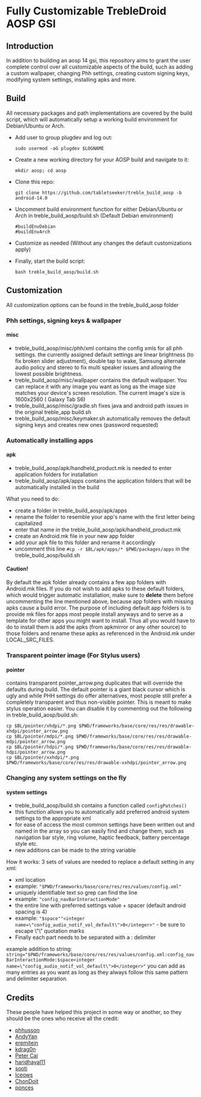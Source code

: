 # Fully Customizable TrebleDroid AOSP GSI

## Introduction
In addition to building an aosp 14 gsi, this repository aims to grant the user complete control over all customizable aspects of the build, such as adding a custom wallpaper, changing Phh settings, creating custom signing keys, modifying system settings, installing apks and more.
## Build
All necessary packages and path implementations are covered by the build script, which will automatically setup a working build environment for Debian/Ubuntu or Arch.

- Add user to group plugdev and log out:
    ```
   sudo usermod -aG plugdev $LOGNAME
    ```  
- Create a new working directory for your AOSP build and navigate to it:
    ```
    mkdir aosp; cd aosp
    ```
- Clone this repo:
    ```
    git clone https://github.com/tabletseeker/treble_build_aosp -b android-14.0
    ```
- Uncomment build environment function for either Debian/Ubuntu or Arch in      treble_build_aosp/build.sh (Default Debian environment)
    ```
    #buildEnvDebian
    #buildEnvArch
    ```
- Customize as needed (Without any changes the default customizations apply)

- Finally, start the build script:
    ```
    bash treble_build_aosp/build.sh
    ```
## Customization
All customization options can be found in the treble_build_aosp folder
### Phh settings, signing keys & wallpaper
#### misc
- treble_build_aosp/misc/phh/xml contains the config xmls for all phh settings.
  the currently assigned default settings are linear brightness (to fix broken slider adjustment),
  double tap to wake, Samsung alternate audio policy and stereo to fix multi speaker issues and allowing the
  lowest possible brightness.
- treble_build_aosp/misc/wallpaper contains the default wallpaper. You can replace it with any image you want
  as long as the image size matches your device's screen resolution. The current image's size is 1600x2560 ( Galaxy Tab S6)
- treble_build_aosp/misc/gradle.sh fixes java and android path issues in the original treble_app build.sh
- treble_build_aosp/misc/keymaker.sh automatically removes the default signing keys and creates new ones (password requested)
### Automatically installing apps
#### apk
- treble_build_aosp/apk/handheld_product.mk is needed to enter application folders for installation
- treble_build_aosp/apk/apps contains the application folders that will be automatically installed in the build
  
What you need to do:
- create a folder in treble_build_aosp/apk/apps
- rename the folder to resemble your app's name with the first letter being capitalized
- enter that name in the treble_build_aosp/apk/handheld_product.mk
- create an Android.mk file in your new app folder
- add your apk file to this folder and rename it accordingly
- uncomment this line `#cp -r $BL/apk/apps/* $PWD/packages/apps` in the treble_build_aosp/build.sh
#### Caution!
By default the apk folder already contains a few app folders with Android.mk files. If you do not wish to add apks to these default folders, which would trigger automatic installation, make sure to **delete** them before uncommenting the line mentioned above, because app folders with missing apks cause a build error. The purpose of including default app folders is to provide mk files for apps most people install anyways and to serve as a template for other apps you might want to install. Thus all you would have to do to install them is add the apks (from apkmirror or any other source) to those folders and rename these apks as referenced in the Android.mk under LOCAL_SRC_FILES.
### Transparent pointer image (For Stylus users)
#### pointer
contains transparent pointer_arrow.png duplicates that will override the defaults during build. The default pointer is a giant black cursor which is ugly and while PHH settings do offer alternatives, most people still prefer a completely transparent and thus non-visible pointer. This is meant to make stylus operation easier.
You can disable it by commenting out the following in treble_build_aosp/build.sh:
```
cp $BL/pointer/xhdpi/*.png $PWD/frameworks/base/core/res/res/drawable-xhdpi/pointer_arrow.png
cp $BL/pointer/mdpi/*.png $PWD/frameworks/base/core/res/res/drawable-mdpi/pointer_arrow.png
cp $BL/pointer/hdpi/*.png $PWD/frameworks/base/core/res/res/drawable-hdpi/pointer_arrow.png
cp $BL/pointer/xxhdpi/*.png $PWD/frameworks/base/core/res/res/drawable-xxhdpi/pointer_arrow.png
```
### Changing any system settings on the fly
#### system settings
- treble_build_aosp/build.sh contains a function called `configPatches()`
- this function allows you to automatically add preferred android system settings to the appropriate xml
- for ease of access the most common settings have been written out and named in the array so you can easily find and change them, such as navigation bar style, ring volume, haptic feedback, battery percentage style etc.
- new additions can be made to the string variable

How it works:
3 sets of values are needed to replace a default setting in any xml:
- xml location
- example: `"$PWD/frameworks/base/core/res/res/values/config.xml"`
- uniquely identifiable text so grep can find the line
- example: `"config_navBarInteractionMode"`
- the entire line with preferred settings value + spacer (default android spacing is 4)
- example: `"$space""<integer name=\"config_audio_notif_vol_default\">0</integer>"` - be sure to escape \\"\\" quotation marks
- Finally each part needs to be separated with a : delimiter

example addition to string:
`string="$PWD/frameworks/base/core/res/res/values/config.xml:config_navBarInteractionMode:$space<integer name=\"config_audio_notif_vol_default\">0</integer>"`
you can add as many entries as you want as long as they always follow this same pattern and delimiter separation.
  
## Credits
These people have helped this project in some way or another, so they should be the ones who receive all the credit:
- [phhusson](https://github.com/phhusson)
- [AndyYan](https://github.com/AndyCGYan)
- [eremitein](https://github.com/eremitein)
- [kdrag0n](https://github.com/kdrag0n)
- [Peter Cai](https://github.com/PeterCxy)
- [haridhayal11](https://github.com/haridhayal11)
- [sooti](https://github.com/sooti)
- [Iceows](https://github.com/Iceows)
- [ChonDoit](https://github.com/ChonDoit)
- [ponces](https://github.com/ponces)
